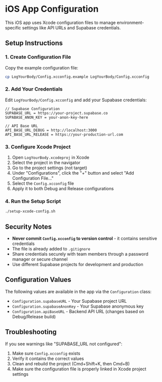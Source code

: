 # iOS App Configuration

This iOS app uses Xcode configuration files to manage environment-specific settings like API URLs and Supabase credentials.

## Setup Instructions

### 1. Create Configuration File

Copy the example configuration file:
```bash
cp LogYourBody/Config.xcconfig.example LogYourBody/Config.xcconfig
```

### 2. Add Your Credentials

Edit `LogYourBody/Config.xcconfig` and add your Supabase credentials:

```xcconfig
// Supabase Configuration
SUPABASE_URL = https://your-project.supabase.co
SUPABASE_ANON_KEY = your-anon-key-here

// API Base URL
API_BASE_URL_DEBUG = http://localhost:3000
API_BASE_URL_RELEASE = https://your-production-url.com
```

### 3. Configure Xcode Project

1. Open `LogYourBody.xcodeproj` in Xcode
2. Select the project in the navigator
3. Go to the project settings (not target)
4. Under "Configurations", click the "+" button and select "Add Configuration File..."
5. Select the `Config.xcconfig` file
6. Apply it to both Debug and Release configurations

### 4. Run the Setup Script

```bash
./setup-xcode-config.sh
```

## Security Notes

- **Never commit `Config.xcconfig` to version control** - it contains sensitive credentials
- The file is already added to `.gitignore`
- Share credentials securely with team members through a password manager or secure channel
- Use different Supabase projects for development and production

## Configuration Values

The following values are available in the app via the `Configuration` class:

- `Configuration.supabaseURL` - Your Supabase project URL
- `Configuration.supabaseAnonKey` - Your Supabase anonymous key
- `Configuration.apiBaseURL` - Backend API URL (changes based on Debug/Release build)

## Troubleshooting

If you see warnings like "SUPABASE_URL not configured":
1. Make sure `Config.xcconfig` exists
2. Verify it contains the correct values
3. Clean and rebuild the project (Cmd+Shift+K, then Cmd+B)
4. Make sure the configuration file is properly linked in Xcode project settings
